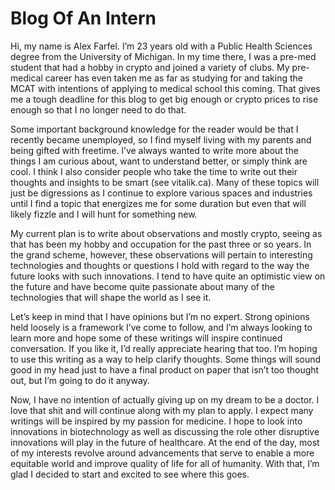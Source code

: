 # Blog Of An Intern
Hi, my name is Alex Farfel. I’m 23 years old with a Public Health Sciences degree from the University of Michigan. In my time there, I was a pre-med student that had a hobby in crypto and joined a variety of clubs. My pre-medical career has even taken me as far as studying for and taking the MCAT with intentions of applying to medical school this coming. That gives me a tough deadline for this blog to get big enough or crypto prices to rise enough so that I no longer need to do that. 

Some important background knowledge for the reader would be that I recently became unemployed, so I find myself living with my parents and being gifted with freetime. I’ve always wanted to write more about the things I am curious about, want to understand better, or simply think are cool. I think I also consider people who take the time to write out their thoughts and insights to be smart (see vitalik.ca). Many of these topics will just be digressions as I continue to explore various spaces and industries until I find a topic that energizes me for some duration but even that will likely fizzle and I will hunt for something new. 

My current plan is to write about observations and mostly crypto, seeing as that has been my hobby and occupation for the past three or so years. In the grand scheme, however, these observations will pertain to interesting technologies and thoughts or questions I hold with regard to the way the future looks with such innovations. I tend to have quite an optimistic view on the future and have become quite passionate about many of the technologies that will shape the world as I see it. 

Let’s keep in mind that I have opinions but I’m no expert. Strong opinions held loosely is a framework I’ve come to follow, and I’m always looking to learn more and hope some of these writings will inspire continued conversation. If you like it, I’d really appreciate hearing that too. I’m hoping to use this writing as a way to help clarify thoughts. Some things will sound good in my head just to have a final product on paper that isn’t too thought out, but I’m going to do it anyway. 

Now, I have no intention of actually giving up on my dream to be a doctor. I love that shit and will continue along with my plan to apply. I expect many writings will be inspired by my passion for medicine. I hope to look into innovations in biotechnology as well as discussing the role other disruptive innovations will play in the future of healthcare. At the end of the day, most of my interests revolve around advancements that serve to enable a more equitable world and improve quality of life for all of humanity. With that, I’m glad I decided to start and excited to see where this goes.
